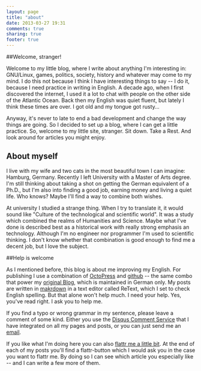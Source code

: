 ```yaml
---
layout: page
title: "about"
date: 2013-03-27 19:31
comments: true
sharing: true
footer: true
---
```


##Welcome, stranger!

Welcome to my little blog, where I write about anything I'm interesting in: GNU/Linux, games, politics, society, history and whatever may come to my mind. I do this not because I think I have interesting things to say -- I do it, because I need practice in writing in English. A decade ago, when I first discovered the internet, I used it a lot to chat with people on the other side of the Atlantic Ocean. Back then my English was quiet fluent, but lately I think these times are over. I got old and my tongue got rusty...

Anyway, it's never to late to end a bad development and change the way things are going. So I decided to set up a blog, where I can get a little practice. So, welcome to my little site, stranger. Sit down. Take a Rest. And look around for articles you might enjoy.

## About myself

I live with my wife and two cats in the most beautiful town I can imagine: Hamburg, Germany. Recently I left University with a Master of Arts degree. I'm still thinking about taking a shot on getting the German equivalent of a Ph.D., but I'm also into finding a good job, earning money and living a quiet life. Who knows? Maybe I'll find a way to combine both wishes.

At university I studied a strange thing. When I try to translate it, it would sound like "Culture of the technological and scientific world". It was a study which combined the realms of Humanities and Science. Maybe what I've done is described best as a historical work with really strong emphasis an technology. Although I'm no engineer nor programmer I'm used to scientific thinking. I don't know whether that combination is good enough to find me a decent job, but I love the subject.
  
##Help is welcome

As I mentioned before, this blog is about me improving my English. For publishing I use a combination of [OctoPress](http://octopress.org) and [github](http://github.com) -- the same combo that power my [original Blog](stonedgolem.de), which is maintained in German only. My posts are written in [makrdown](http://en.wikipedia.org/wiki/Markdown) in a text editor called ReText, which I set to check English spelling. But that alone won't help much. I need your help. Yes, you've read right. I ask you to help me.

If you find a typo or wrong grammar in my sentence, please leave a comment of some kind. Either you use the [Disqus Comment Service](http://disqus.com) that I have integrated on all my pages and posts, or you can just send me an [email](floschulze@arcor.de).

If you like what I'm doing here you can also [flattr me a little bit](http://flattr.com). At the end of each of my posts you'll find a flattr-button which I would ask you in the case you want to flattr me. By doing so I can see which article you especially like -- and I can write a few more of them.